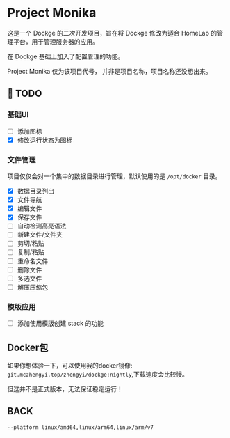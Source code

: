 # Project Monika

这是一个 Dockge 的二次开发项目，旨在将 Dockge 修改为适合 HomeLab 的管理平台，用于管理服务器的应用。

在 Dockge 基础上加入了配置管理的功能。

Project Monika 仅为该项目代号， 并非是项目名称，项目名称还没想出来。

## 📄 TODO

### 基础UI

- [ ] 添加图标
- [x] 修改运行状态为图标

### 文件管理

项目仅仅会对一个集中的数据目录进行管理，默认使用的是 `/opt/docker` 目录。

- [x] 数据目录列出
- [x] 文件导航
- [x] 编辑文件
- [x] 保存文件
- [ ] 自动检测高亮语法
- [ ] 新建文件/文件夹
- [ ] 剪切/粘贴
- [ ] 复制/粘贴
- [ ] 重命名文件
- [ ] 删除文件
- [ ] 多选文件
- [ ] 解压压缩包

### 模版应用

- [ ] 添加使用模版创建 stack 的功能

## Docker包

如果你想体验一下，可以使用我的docker镜像: `git.mczhengyi.top/zhengyi/dockge:nightly`,下载速度会比较慢。

但这并不是正式版本，无法保证稳定运行！

## BACK

`--platform linux/amd64,linux/arm64,linux/arm/v7`
